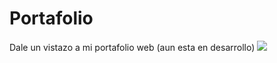 # Portafolio
Dale un vistazo a mi portafolio web (aun esta en desarrollo)
<img src="https://camo.githubusercontent.com/e90c5b3de2a168b407fe1c459bd3c931be58224e0b01671e67c241737ae3c242/68747470733a2f2f7062732e7477696d672e636f6d2f6d656469612f464b494b663652566b414533656b423f666f726d61743d6a7067266e616d653d6c61726765">
